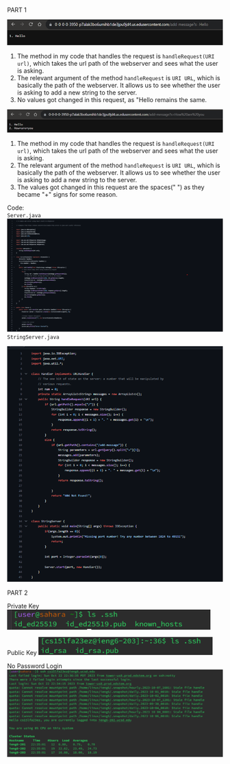 PART 1     

![Image](part1.png)  
1. The method in my code that handles the request is `handleRequest(URI url)`, which takes the url path of the webserver and sees what the user is asking.  
2. The relevant argument of the method  `handleRequest` is `URI URL`, which is basically the path of the webserver. It allows us to see whether the user is asking to add a new string to the server.  
3. No values got changed in this request, as "Hello remains the same.  



![Image](part2.png)  
1. The method in my code that handles the request is `handleRequest(URI url)`, which takes the url path of the webserver and sees what the user is asking.  
2. The relevant argument of the method  `handleRequest` is `URI URL`, which is basically the path of the webserver. It allows us to see whether the user is asking to add a new string to the server.  
3. The values got changed in this request are the spaces(" ") as they became "+" signs for some reason.  

Code:  
`Server.java`    
![Image](Server.java.png)     
`StringServer.java`  

  ![Image](StringServer.png)   

PART 2    

Private Key   
![Image](private_key.png)   


Public Key 
![Image](public_key.png)


No Password Login   
![Image](no_pass_login.png)




